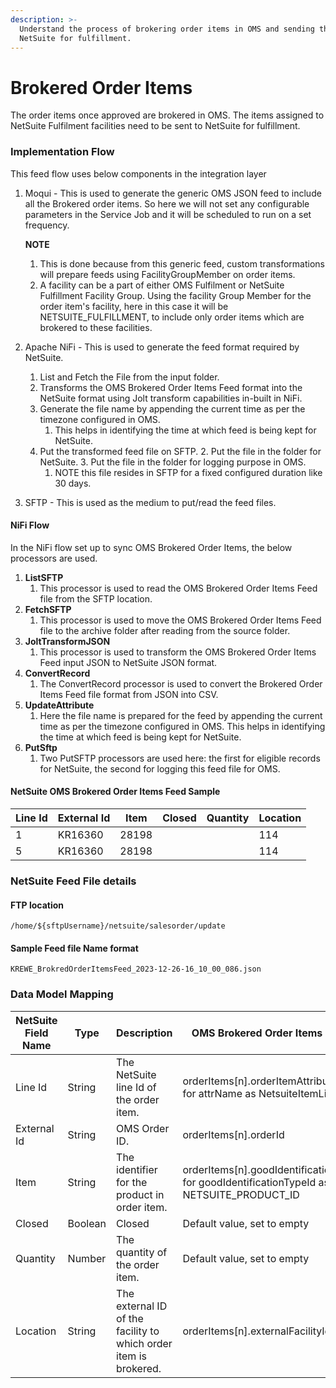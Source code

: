 ```yaml
---
description: >-
  Understand the process of brokering order items in OMS and sending them to
  NetSuite for fulfillment.
---
```


# Brokered Order Items

The order items once approved are brokered in OMS. The items assigned to NetSuite Fulfilment facilities need to be sent to NetSuite for fulfillment.

### Implementation Flow

This feed flow uses below components in the integration layer

1.  Moqui - This is used to generate the generic OMS JSON feed to include all the Brokered order items. So here we will not set any configurable parameters in the Service Job and it will be scheduled to run on a set frequency.

    **NOTE**

    1. This is done because from this generic feed, custom transformations will prepare feeds using FacilityGroupMember on order items.
    2. A facility can be a part of either OMS Fulfilment or NetSuite Fulfillment Facility Group. Using the facility Group Member for the order item's facility, here in this case it will be NETSUITE\_FULFILLMENT, to include only order items which are brokered to these facilities.
2. Apache NiFi - This is used to generate the feed format required by NetSuite.
   1. List and Fetch the File from the input folder.
   2. Transforms the OMS Brokered Order Items Feed format into the NetSuite format using Jolt transform capabilities in-built in NiFi.
   3. Generate the file name by appending the current time as per the timezone configured in OMS.
      1. This helps in identifying the time at which feed is being kept for NetSuite.
   4. Put the transformed feed file on SFTP. 2. Put the file in the folder for NetSuite. 3. Put the file in the folder for logging purpose in OMS.
      1. NOTE this file resides in SFTP for a fixed configured duration like 30 days.
3. SFTP - This is used as the medium to put/read the feed files.

#### NiFi Flow

In the NiFi flow set up to sync OMS Brokered Order Items, the below processors are used.

1. **ListSFTP**
   1. This processor is used to read the OMS Brokered Order Items Feed file from the SFTP location.
2. **FetchSFTP**
   1. This processor is used to move the OMS Brokered Order Items Feed file to the archive folder after reading from the source folder.
3. **JoltTransformJSON**
   1. This processor is used to transform the OMS Brokered Order Items Feed input JSON to NetSuite JSON format.
4. **ConvertRecord**
   1. The ConvertRecord processor is used to convert the Brokered Order Items Feed file format from JSON into CSV.
5. **UpdateAttribute**
   1. Here the file name is prepared for the feed by appending the current time as per the timezone configured in OMS. This helps in identifying the time at which feed is being kept for NetSuite.
6. **PutSftp**
   1. Two PutSFTP processors are used here: the first for eligible records for NetSuite, the second for logging this feed file for OMS.

#### NetSuite OMS Brokered Order Items Feed Sample

| Line Id | External Id | Item  | Closed | Quantity | Location |
| ------- | ----------- | ----- | ------ | -------- | -------- |
| 1       | KR16360     | 28198 |        |          | 114      |
| 5       | KR16360     | 28198 |        |          | 114      |

### NetSuite Feed File details

#### FTP location

```
/home/${sftpUsername}/netsuite/salesorder/update
```

#### Sample Feed file Name format

```
KREWE_BrokredOrderItemsFeed_2023-12-26-16_10_00_086.json
```

### Data Model Mapping

| NetSuite Field Name | Type    | Description                                                      | OMS Brokered Order Items Feed Mapping                                                                |
| ------------------- | ------- | ---------------------------------------------------------------- | ---------------------------------------------------------------------------------------------------- |
| Line Id             | String  | The NetSuite line Id of the order item.                          | orderItems\[n].orderItemAttributes\[m].attrValue for attrName as NetsuiteItemLineId                  |
| External Id         | String  | OMS Order ID.                                                    | orderItems\[n].orderId                                                                               |
| Item                | String  | The identifier for the product in order item.                    | orderItems\[n].goodIdentifications\[m].idValue for goodIdentificationTypeId as NETSUITE\_PRODUCT\_ID |
| Closed              | Boolean | Closed                                                           | Default value, set to empty                                                                          |
| Quantity            | Number  | The quantity of the order item.                                  | Default value, set to empty                                                                          |
| Location            | String  | The external ID of the facility to which order item is brokered. | orderItems\[n].externalFacilityId                                                                    |
